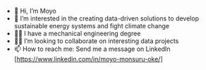 - 👋 Hi, I’m Moyo
- 👀 I’m interested in the creating data-driven solutions to develop sustainable energy systems and fight climate change
- 👨‍🎓 I have a mechanical engineering degree
- 👨‍💻 I’m looking to collaborate on interesting data projects
- 📫 How to reach me: Send me a message on LinkedIn [https://www.linkedin.com/in/moyo-monsuru-oke/]

<!---
OkeMoyo/OkeMoyo is a ✨ special ✨ repository because its `README.md` (this file) appears on your GitHub profile.
You can click the Preview link to take a look at your changes.
--->
